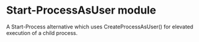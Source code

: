 # Start-ProcessAsUser module

A Start-Process alternative which uses CreateProcessAsUser() for elevated execution of a child process.
